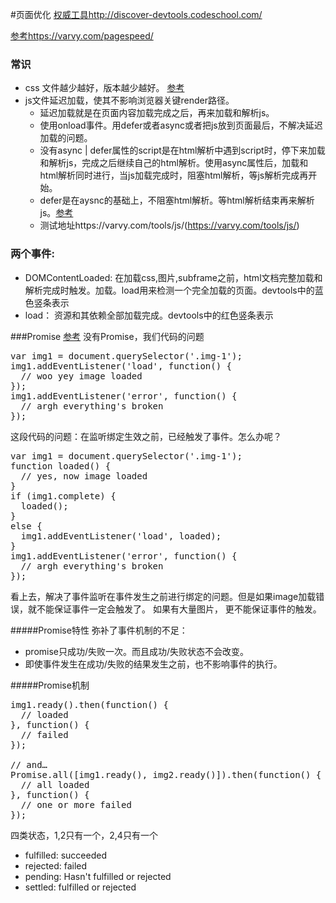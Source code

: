 #页面优化
[权威工具http://discover-devtools.codeschool.com/](http://discover-devtools.codeschool.com/)

[参考https://varvy.com/pagespeed/](https://varvy.com/pagespeed/)

### 常识
+ css 文件越少越好，版本越少越好。 [参考](https://developers.google.com/web/fundamentals/performance/critical-rendering-path/render-blocking-css)
+ js文件延迟加载，使其不影响浏览器关键render路径。
  + 延迟加载就是在页面内容加载完成之后，再来加载和解析js。
  + 使用onload事件。用defer或者async或者把js放到页面最后，不解决延迟加载的问题。
  + 没有async | defer属性的script是在html解析中遇到script时，停下来加载和解析js，完成之后继续自己的html解析。使用async属性后，加载和html解析同时进行，当js加载完成时，阻塞html解析，等js解析完成再开始。
  + defer是在aysnc的基础上，不阻塞html解析。等html解析结束再来解析js。[参考](http://www.growingwiththeweb.com/2014/02/async-vs-defer-attributes.html)
  + 测试地址https://varvy.com/tools/js/(https://varvy.com/tools/js/)

### 两个事件:

+ DOMContentLoaded:  在加载css,图片,subframe之前，html文档完整加载和解析完成时触发。加载。load用来检测一个完全加载的页面。devtools中的蓝色竖条表示
+ load： 资源和其依赖全部加载完成。devtools中的红色竖条表示

###Promise
[参考](http://www.html5rocks.com/en/tutorials/es6/promises/#toc-async)
没有Promise，我们代码的问题
<pre>
var img1 = document.querySelector('.img-1');
img1.addEventListener('load', function() {
  // woo yey image loaded
});
img1.addEventListener('error', function() {
  // argh everything's broken
});</pre>
这段代码的问题：在监听绑定生效之前，已经触发了事件。怎么办呢？
<pre>
var img1 = document.querySelector('.img-1');
function loaded() {
  // yes, now image loaded
}
if (img1.complete) {
  loaded();
}
else {
  img1.addEventListener('load', loaded);
}
img1.addEventListener('error', function() {
  // argh everything's broken
});
</pre>
看上去，解决了事件监听在事件发生之前进行绑定的问题。但是如果image加载错误，就不能保证事件一定会触发了。
如果有大量图片， 更不能保证事件的触发。


#####Promise特性
弥补了事件机制的不足：

+ promise只成功/失败一次。而且成功/失败状态不会改变。
+ 即使事件发生在成功/失败的结果发生之前，也不影响事件的执行。

#####Promise机制
<pre>
img1.ready().then(function() {
  // loaded
}, function() {
  // failed
});

// and…
Promise.all([img1.ready(), img2.ready()]).then(function() {
  // all loaded
}, function() {
  // one or more failed
});
</pre>

四类状态，1,2只有一个，2,4只有一个
+ fulfilled: succeeded 
+ rejected: failed 
+ pending: Hasn't fulfilled or rejected 
+ settled: fulfilled or rejected